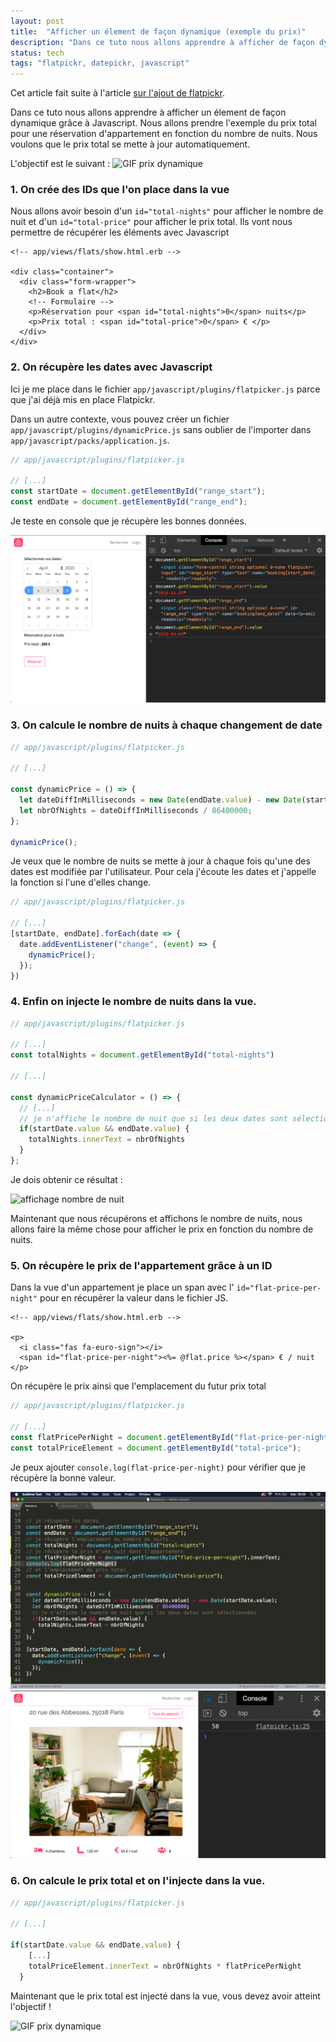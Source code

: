 ```yaml
---
layout: post
title:  "Afficher un élement de façon dynamique (exemple du prix)"
description: "Dans ce tuto nous allons apprendre à afficher de façon dynamique un élement en fonction d'un autre élement variable"
status: tech
tags: "flatpickr, datepickr, javascript"
---
```


Cet article fait suite à l'article [sur l'ajout de flatpickr](/2019/07/24/flatpicker-in-rails.html).


Dans ce tuto nous allons apprendre à afficher un élement de façon dynamique grâce à Javascript.
Nous allons prendre l'exemple du prix total pour une réservation d'appartement en fonction du nombre de nuits.
Nous voulons que le prix total se mette à jour automatiquement.

L'objectif est le suivant :
<img src="/images/posts/dynamic-JS/prix_dynamique.gif" class="image" alt="GIF prix dynamique">


### 1. On crée des IDs que l'on place dans la vue

Nous allons avoir besoin d'un `id="total-nights"` pour afficher le nombre de nuit et d'un `id="total-price"` pour afficher le prix total. Ils vont nous permettre de récupérer les éléments avec Javascript


```erb
<!-- app/views/flats/show.html.erb -->

<div class="container">
  <div class="form-wrapper">
    <h2>Book a flat</h2>
    <!-- Formulaire -->
    <p>Réservation pour <span id="total-nights">0</span> nuits</p>
    <p>Prix total : <span id="total-price">0</span> € </p>
  </div>
</div>

```


### 2. On récupère les dates avec Javascript

Ici je me place dans le fichier `app/javascript/plugins/flatpicker.js` parce que j'ai déjà mis en place Flatpickr.

Dans un autre contexte, vous pouvez créer un fichier `app/javascript/plugins/dynamicPrice.js` sans oublier de l'importer dans `app/javascript/packs/application.js`.


```js
// app/javascript/plugins/flatpicker.js

// [...]
const startDate = document.getElementById("range_start");
const endDate = document.getElementById("range_end");

```

Je teste en console que je récupère les bonnes données.

<img src="/images/posts/dynamic-JS/console_log_dates.png" class="image" alt="affichage dates en console">

### 3. On calcule le nombre de nuits à chaque changement de date

```js
// app/javascript/plugins/flatpicker.js

// [...]

const dynamicPrice = () => {
  let dateDiffInMilliseconds = new Date(endDate.value) - new Date(startDate.value);
  let nbrOfNights = dateDiffInMilliseconds / 86400000;
};

dynamicPrice();
```

Je veux que le nombre de nuits se mette à jour à chaque fois qu'une des dates est modifiée par l'utilisateur. Pour cela j'écoute les dates et j'appelle la fonction si l'une d'elles change.

```js
// app/javascript/plugins/flatpicker.js

// [...]
[startDate, endDate].forEach(date => {
  date.addEventListener("change", (event) => {
    dynamicPrice();
  });
})
```

### 4. Enfin on injecte le nombre de nuits dans la vue.


```js
// app/javascript/plugins/flatpicker.js

// [...]
const totalNights = document.getElementById("total-nights")

// [...]

const dynamicPriceCalculator = () => {
  // [...]
  // je n'affiche le nombre de nuit que si les deux dates sont sélectionnées
  if(startDate.value && endDate.value) {
    totalNights.innerText = nbrOfNights
  }
};
```

Je dois obtenir ce résultat :

<img src="/images/posts/dynamic-JS/affichage_nbr_nuits.gif" class="image" alt="affichage nombre de nuit">

Maintenant que nous récupérons et affichons le nombre de nuits, nous allons faire la même chose pour afficher le prix en fonction du nombre de nuits.

### 5. On récupère le prix de l'appartement grâce à un ID

Dans la vue d'un appartement je place un span avec l' `id="flat-price-per-night"` pour en récupérer la valeur dans le fichier JS.


```erb
<!-- app/views/flats/show.html.erb -->

<p>
  <i class="fas fa-euro-sign"></i>
  <span id="flat-price-per-night"><%= @flat.price %></span> € / nuit
</p>
```

On récupère le prix ainsi que l'emplacement du futur prix total

```js
// app/javascript/plugins/flatpicker.js

// [...]
const flatPricePerNight = document.getElementById("flat-price-per-night").innerText;
const totalPriceElement = document.getElementById("total-price");
```

Je peux ajouter `console.log(flat-price-per-night)` pour vérifier que je récupère la bonne valeur.


<img src="/images/posts/dynamic-JS/affichage_prix_sublime.png" class="image" alt="affichage prix dans sublime text">
<img src="/images/posts/dynamic-JS/affichage_prix_console.png" class="image" alt="affichage prix dans console">


### 6. On calcule le prix total et on l'injecte dans la vue.


```js
// app/javascript/plugins/flatpicker.js

// [...]

if(startDate.value && endDate.value) {
    [...]
    totalPriceElement.innerText = nbrOfNights * flatPricePerNight
  }

```

Maintenant que le prix total est injecté dans la vue, vous devez avoir atteint l'objectif !

<img src="/images/posts/dynamic-JS/prix_dynamique.gif" class="image" alt="GIF prix dynamique">
